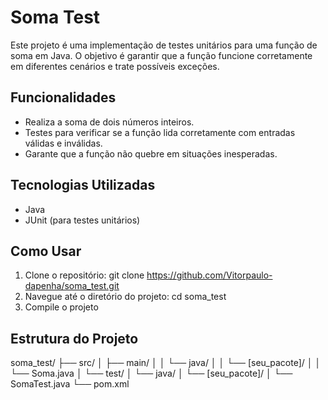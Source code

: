 # Soma Test

Este projeto é uma implementação de testes unitários para uma função de soma em Java. O objetivo é garantir que a função funcione corretamente em diferentes cenários e trate possíveis exceções.

## Funcionalidades

- Realiza a soma de dois números inteiros.
- Testes para verificar se a função lida corretamente com entradas válidas e inválidas.
- Garante que a função não quebre em situações inesperadas.

## Tecnologias Utilizadas

- Java
- JUnit (para testes unitários)

## Como Usar

1. Clone o repositório: git clone https://github.com/Vitorpaulo-dapenha/soma_test.git
2.  Navegue até o diretório do projeto: cd soma_test
3.  Compile o projeto

## Estrutura do Projeto

soma_test/
├── src/
│   ├── main/
│   │   └── java/
│   │       └── [seu_pacote]/
│   │           └── Soma.java
│   └── test/
│       └── java/
│           └── [seu_pacote]/
│               └── SomaTest.java
└── pom.xml

